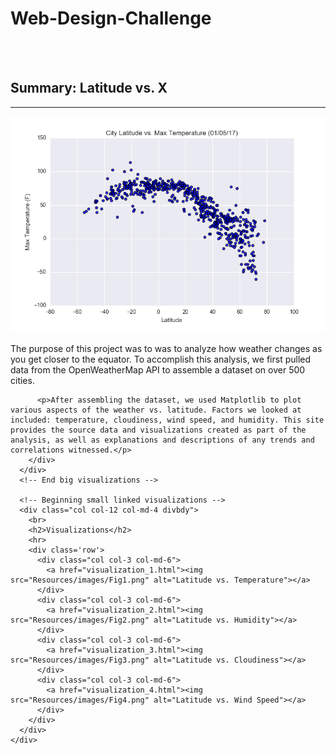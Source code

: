 # Web-Design-Challenge

<meta charset="UTF-8">

<!-- Big Visualizations -->
<body>
  <div class="container">
    <br>
    <div class ="row">
      <div class="col col-12 col-md-8 divbdy">
        <br>
        <h2>Summary: Latitude vs. X</h2>
        <hr>
        <img src="Resources/images/Fig1.png" class="img-fluid">
          <p>The purpose of this project was to was to analyze how weather changes as you get closer to the equator. To accomplish this analysis, we first pulled data from the OpenWeatherMap API to assemble a dataset on over 500 cities.</p>
     
          <p>After assembling the dataset, we used Matplotlib to plot various aspects of the weather vs. latitude. Factors we looked at included: temperature, cloudiness, wind speed, and humidity. This site provides the source data and visualizations created as part of the analysis, as well as explanations and descriptions of any trends and correlations witnessed.</p>
        </div>
      </div>
      <!-- End big visualizations -->

      <!-- Beginning small linked visualizations -->
      <div class="col col-12 col-md-4 divbdy">
        <br>
        <h2>Visualizations</h2>
        <hr>
        <div class='row'>
          <div class="col col-3 col-md-6">
            <a href="visualization_1.html"><img src="Resources/images/Fig1.png" alt="Latitude vs. Temperature"></a>
          </div>
          <div class="col col-3 col-md-6">
            <a href="visualization_2.html"><img src="Resources/images/Fig2.png" alt="Latitude vs. Humidity"></a>
          </div>
          <div class="col col-3 col-md-6">
            <a href="visualization_3.html"><img src="Resources/images/Fig3.png" alt="Latitude vs. Cloudiness"></a>
          </div>
          <div class="col col-3 col-md-6">
            <a href="visualization_4.html"><img src="Resources/images/Fig4.png" alt="Latitude vs. Wind Speed"></a>
          </div>
        </div>
      </div>
    </div>
  </div>
  <!-- End small linked visualizations -->